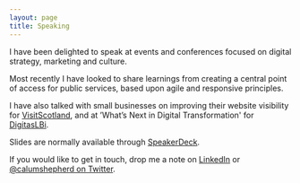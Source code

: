 ```yaml
---
layout: page
title: Speaking
---
```


I have been delighted to speak at events and conferences focused on digital strategy, marketing and culture. 

Most recently I have looked to share learnings from creating a central point of access for public services, based upon agile and responsive principles. 

I have also talked with small businesses on improving their website visibility for [VisitScotland](http://www.visitscotland.com/), and at ’What’s Next in Digital Transformation' for [DigitasLBi](http://www.digitaslbi.com/uk/). 

Slides are normally available through [SpeakerDeck](https://speakerdeck.com/calumshepherd).

If you would like to get in touch, drop me a note on [LinkedIn](https://uk.linkedin.com/in/calumshepherd) or [@calumshepherd on Twitter](https://twitter.com/calumshepherd). 
